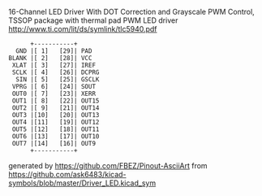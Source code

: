16-Channel LED Driver With DOT Correction and Grayscale PWM Control, TSSOP package with thermal pad
PWM LED driver
http://www.ti.com/lit/ds/symlink/tlc5940.pdf


	      +-----------+
	  GND |[ 1]   [29]| PAD
	BLANK |[ 2]   [28]| VCC
	 XLAT |[ 3]   [27]| IREF
	 SCLK |[ 4]   [26]| DCPRG
	  SIN |[ 5]   [25]| GSCLK
	 VPRG |[ 6]   [24]| SOUT
	 OUT0 |[ 7]   [23]| XERR
	 OUT1 |[ 8]   [22]| OUT15
	 OUT2 |[ 9]   [21]| OUT14
	 OUT3 |[10]   [20]| OUT13
	 OUT4 |[11]   [19]| OUT12
	 OUT5 |[12]   [18]| OUT11
	 OUT6 |[13]   [17]| OUT10
	 OUT7 |[14]   [16]| OUT9
	      +-----------+


generated by https://github.com/FBEZ/Pinout-AsciiArt from https://github.com/ask6483/kicad-symbols/blob/master/Driver_LED.kicad_sym